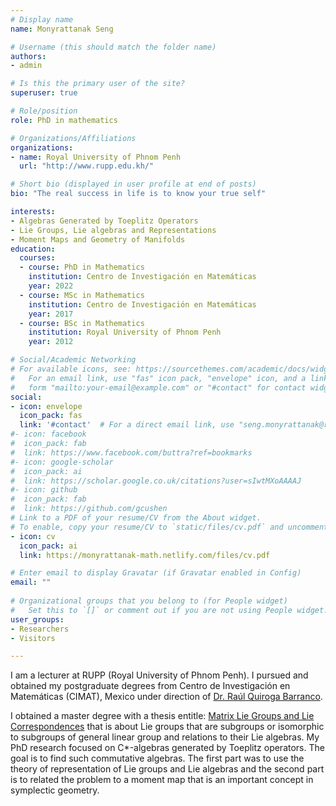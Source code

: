 ```yaml
---
# Display name
name: Monyrattanak Seng

# Username (this should match the folder name)
authors:
- admin

# Is this the primary user of the site?
superuser: true

# Role/position
role: PhD in mathematics

# Organizations/Affiliations
organizations:
- name: Royal University of Phnom Penh
  url: "http://www.rupp.edu.kh/"

# Short bio (displayed in user profile at end of posts)
bio: "The real success in life is to know your true self"

interests:
- Algebras Generated by Toeplitz Operators
- Lie Groups, Lie algebras and Representations
- Moment Maps and Geometry of Manifolds
education:
  courses:
  - course: PhD in Mathematics
    institution: Centro de Investigación en Matemáticas
    year: 2022
  - course: MSc in Mathematics
    institution: Centro de Investigación en Matemáticas
    year: 2017
  - course: BSc in Mathematics
    institution: Royal University of Phnom Penh
    year: 2012

# Social/Academic Networking
# For available icons, see: https://sourcethemes.com/academic/docs/widgets/#icons
#   For an email link, use "fas" icon pack, "envelope" icon, and a link in the
#   form "mailto:your-email@example.com" or "#contact" for contact widget.
social:
- icon: envelope
  icon_pack: fas
  link: '#contact'  # For a direct email link, use "seng.monyrattanak@rupp.edu.kh".
#- icon: facebook
#  icon_pack: fab
#  link: https://www.facebook.com/buttra?ref=bookmarks
#- icon: google-scholar
#  icon_pack: ai
#  link: https://scholar.google.co.uk/citations?user=sIwtMXoAAAAJ
#- icon: github
#  icon_pack: fab
#  link: https://github.com/gcushen
# Link to a PDF of your resume/CV from the About widget.
# To enable, copy your resume/CV to `static/files/cv.pdf` and uncomment the lines below.  
- icon: cv
  icon_pack: ai
  link: https://monyrattanak-math.netlify.com/files/cv.pdf

# Enter email to display Gravatar (if Gravatar enabled in Config)
email: ""
  
# Organizational groups that you belong to (for People widget)
#   Set this to `[]` or comment out if you are not using People widget.  
user_groups:
- Researchers
- Visitors

---
```


I am a lecturer at RUPP (Royal University of Phnom Penh). I pursued and obtained my postgraduate degrees from Centro de Investigación en Matemáticas (CIMAT), Mexico under direction of <a href="https://www.cimat.mx/~quiroga/" target="_blank"> Dr. Raúl Quiroga Barranco</a>. 

I obtained a master degree with a thesis entitle: <a href="https://cimat.repositorioinstitucional.mx/jspui/bitstream/1008/732/1/TE%20639.pdf" target="_blank"> Matrix Lie Groups and Lie Correspondences</a> that is about Lie groups that are subgroups or isomorphic to subgroups of general linear group and relations to their Lie algebras. My PhD research focused on C*-algebras generated by Toeplitz operators. The goal is to find such commutative algebras. The first part was to use the theory of representation of Lie groups and Lie algebras and the second part is to related the problem to a moment map that is an important concept in symplectic geometry.

